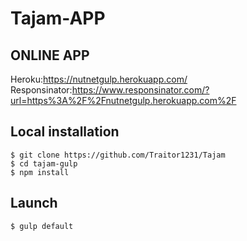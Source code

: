# Tajam-APP

## ONLINE APP 

Heroku:https://nutnetgulp.herokuapp.com/  
Responsinator:https://www.responsinator.com/?url=https%3A%2F%2Fnutnetgulp.herokuapp.com%2F


## Local installation

```
$ git clone https://github.com/Traitor1231/Tajam
$ cd tajam-gulp
$ npm install
```

## Launch

```
$ gulp default
```
